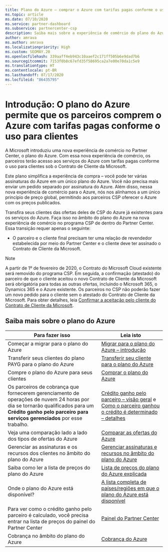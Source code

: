 ```yaml
---
title: Plano do Azure – comprar o Azure com tarifas pagas conforme o uso
ms.topic: article
ms.date: 07/10/2020
ms.service: partner-dashboard
ms.subservice: partnercenter-csp
description: Saiba mais sobre a experiência de comércio do plano do Azure para comprar serviços do Azure com tarifas pagas conforme o uso para os clientes. Conheça também os novos requisitos de segurança.
author: amrava
ms.author: amrava
ms.localizationpriority: High
ms.custom: SEOMAY.20
ms.openlocfilehash: 339aaff4eb943c10aaef2c171ff505b6e9dad7b6
ms.sourcegitcommit: 7153f0b8c67efd35f58695ca2a7e00e70da1c5e9
ms.translationtype: HT
ms.contentlocale: pt-BR
ms.lasthandoff: 07/17/2020
ms.locfileid: "86435795"
---
```

# <a name="introduction-azure-plan-lets-partners-buy-azure-at-pay-as-you-go-rates-for-customers"></a>Introdução: O plano do Azure permite que os parceiros comprem o Azure com tarifas pagas conforme o uso para clientes

A Microsoft introduziu uma nova experiência de comércio no Partner Center, o plano do Azure.  Com essa nova experiência de comércio, os parceiros terão acesso aos serviços do Azure com tarifas pagas conforme o uso para clientes sob o Contrato de Cliente da Microsoft.

Este plano simplifica a experiência de compra – você pode ter várias assinaturas do Azure em um único plano do Azure. Você não precisa mais enviar um pedido separado por assinatura do Azure. Além disso, nessa nova experiência de comércio para o Azure, nós nos alinhamos a um único princípio de preço global, permitindo aos parceiros CSP oferecer o Azure com os preços publicados.

Transfira seus clientes das ofertas deles de CSP do Azure já existentes para os serviços do Azure. Faça isso no âmbito do plano do Azure na nova experiência de comércio no programa CSP de dentro do Partner Center. Essa transição requer apenas o seguinte:

- O parceiro e o cliente final precisam ter uma relação de revendedor estabelecida por meio do Partner Center e o cliente deve ter assinado o Contrato de Cliente da Microsoft.

>[!Note]
>A partir de 1º de fevereiro de 2020, o Contrato do Microsoft Cloud existente será removido do programa CSP. Em seguida, a confirmação (atestado) do parceiro de que o cliente aceitou o novo Contrato de Cliente da Microsoft será obrigatória para todas as outras ofertas, incluindo o Microsoft 365, o Dynamics 365 e o Azure existente. Os parceiros no CSP não poderão fazer um novo pedido para o cliente sem o atestado do Contrato de Cliente da Microsoft. Para obter detalhes, leia [Confirmar a aceitação pelo cliente do Contrato de Cliente da Microsoft](confirm-customer-agreement.md).


## <a name="learn-about-the-azure-plan"></a>Saiba mais sobre o plano do Azure

|**Para fazer isso**   |**Leia isto**   |
|------------------|---------------------|
|Começar a migrar para o plano do Azure|[Migrar para o plano do Azure – introdução](azure-plan-get-started.md)
|Transferir seus clientes do plano PAYG para o plano do Azure|[Transferir seu cliente para o plano do Azure](azure-plan-transition.md)|
|Compre o plano do Azure para seus clientes|[Comprar o plano do Azure](purchase-azure-plan.md)|
|Os parceiros de cobrança que fornecerem gerenciamento de operações de nuvem 24 horas por dia se tornarão qualificados para um **Crédito ganho pelo parceiro para serviços gerenciados** por esse trabalho.|[Crédito ganho pelo parceiro – visão geral](partner-earned-credit.md) e [Como o parceiro ganhou o crédito é determinado – detalhes](partner-earned-credit-explanation.md)|
|Veja uma comparação lado a lado dos tipos de ofertas do Azure|[Comparar as ofertas do Azure](compare-azure-offers.md)|
|Gerenciar as assinaturas e os recursos dos clientes no âmbito do plano do Azure|[Gerenciar assinaturas e recursos no âmbito do plano do Azure](azure-plan-manage.md)|
|Saiba como ler a lista de preços do plano do Azure   |[Lista de preços do plano do Azure explicada](azure-plan-price-list.md)|
|Onde o plano do Azure está disponível?|[A lista completa de países/regiões em que o plano do Azure está disponível](https://query.prod.cms.rt.microsoft.com/cms/api/am/binary/RE3QN0x)
|Para ver como o crédito ganho pelo parceiro é calculado, você precisa entrar na lista de preços do painel do Partner Center|[Painel do Partner Center](https://partner.microsoft.com/dashboard/home)|
|Cobrança no âmbito do plano do Azure|[Cobrança do Azure](azure-plan-billing.md)|